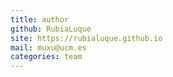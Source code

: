 ```yaml
---
title: author
github: RubiaLuque
site: https://rubialuque.github.io
mail: muxu@ucm.es
categories: team
---
```

